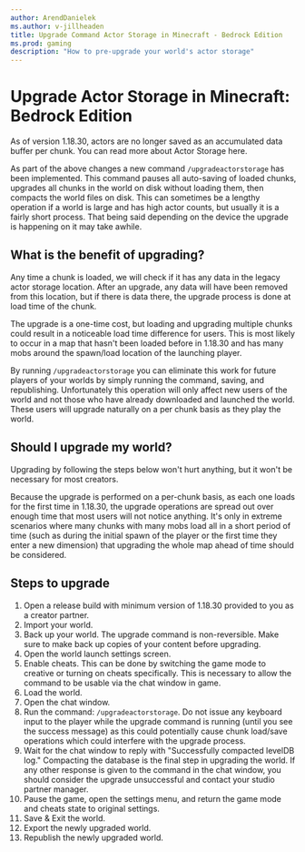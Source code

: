 ```yaml
---
author: ArendDanielek
ms.author: v-jillheaden
title: Upgrade Command Actor Storage in Minecraft - Bedrock Edition
ms.prod: gaming
description: "How to pre-upgrade your world's actor storage"
---
```


# Upgrade Actor Storage in Minecraft: Bedrock Edition

As of version 1.18.30, actors are no longer saved as an accumulated data buffer per chunk. You can read more about Actor Storage here.

As part of the above changes a new command `/upgradeactorstorage` has been implemented. This command pauses all auto-saving of loaded chunks, upgrades all chunks in the world on disk without loading them, then compacts the world files on disk. This can sometimes be a lengthy operation if a world is large and has high actor counts, but usually it is a fairly short process. That being said depending on the device the upgrade is happening on it may take awhile.

## What is the benefit of upgrading?

Any time a chunk is loaded, we will check if it has any data in the legacy actor storage location. After an upgrade, any data will have been removed from this location, but if there is data there, the upgrade process is done at load time of the chunk.

The upgrade is a one-time cost, but loading and upgrading multiple chunks could result in a noticeable load time difference for users. This is most likely to occur in a map that hasn't been loaded before in 1.18.30 and has many mobs around the spawn/load location of the launching player.

By running `/upgradeactorstorage` you can eliminate this work for future players of your worlds by simply running the command, saving, and republishing. Unfortunately this operation will only affect new users of the world and not those who have already downloaded and launched the world. These users will upgrade naturally on a per chunk basis as they play the world.

## Should I upgrade my world?

Upgrading by following the steps below won't hurt anything, but it won't be necessary for most creators.

Because the upgrade is performed on a per-chunk basis, as each one loads for the first time in 1.18.30, the upgrade operations are spread out over enough time that most users will not notice anything. It's only in extreme scenarios where many chunks with many mobs load all in a short period of time (such as during the initial spawn of the player or the first time they enter a new dimension) that upgrading the whole map ahead of time should be considered.

## Steps to upgrade

1. Open a release build with minimum version of 1.18.30 provided to you as a creator partner.
1. Import your world.
1. Back up your world. The upgrade command is non-reversible. Make sure to make back up copies of your content before upgrading.
1. Open the world launch settings screen.
1. Enable cheats. This can be done by switching the game mode to creative or turning on cheats specifically. This is necessary to allow the command to be usable via the chat window in game.
1. Load the world.
1. Open the chat window.
1. Run the command: `/upgradeactorstorage`. Do not issue any keyboard input to the player while the upgrade command is running (until you see the success message) as this could potentially cause chunk load/save operations which could interfere with the upgrade process.
1. Wait for the chat window to reply with "Successfully compacted levelDB log." Compacting the database is the final step in upgrading the world. If any other response is given to the command in the chat window, you should consider the upgrade unsuccessful and contact your studio partner manager.
1. Pause the game, open the settings menu, and return the game mode and cheats state to original settings.
1. Save & Exit the world.
1. Export the newly upgraded world.
1. Republish the newly upgraded world.
